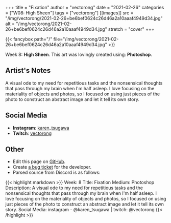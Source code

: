 +++
title =       "Fixation"
author =      "vectorong"
date =        "2021-02-26"
categories =  ["W08: High Sheen"]
tags =        ["vectorong"]
[[images]]
                      src = "/img/vectorong/2021-02-26+be6bef0624c26d46a2a10aaaf4949d34.jpg"
                      alt = "/img/vectorong/2021-02-26+be6bef0624c26d46a2a10aaaf4949d34.jpg"
                      stretch = "cover"
+++


{{< fancybox path="/" file="/img/vectorong/2021-02-26+be6bef0624c26d46a2a10aaaf4949d34.jpg" >}}


Week 8: **High Sheen**. This art was lovingly created using: **Photoshop**.

## Artist's Notes

A visual ode to my need for repetitious tasks and the nonsensical thoughts that pass through my brain when I'm half asleep. I love focusing on the materiality of objects and photos, so I focused on using just pieces of the photo to construct an abstract image and let it tell its own story.

## Social Media

- **Instagram**: [karen_tsugawa]()
- **Twitch**: [vectorong]()


## Other

- Edit this page on [GitHub](https://github.com/teaminkling/web-refresh/edit/main/blog/content/blog/vectorong-week-8-0f99.md).
- Create [a bug ticket](https://github.com/teaminkling/web-refresh/issues/new?assignees=&labels=bug&template=problem-report.md&title=) for the developer.
- Parsed source from Discord is as follows:

{{< highlight markdown >}}
Week: 8
Title: Fixation
Medium: Photoshop
Description: A visual ode to my need for repetitious tasks and the nonsensical thoughts that pass through my brain when I'm half asleep. I love focusing on the materiality of objects and photos, so I focused on using just pieces of the photo to construct an abstract image and let it tell its own story.
Social Media: instagram - @karen_tsugawa  |  twitch: @vectorong
{{< /highlight >}}